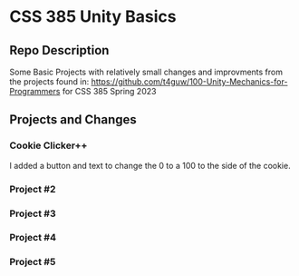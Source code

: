 # CSS 385 Unity Basics
## Repo Description
Some Basic Projects with relatively small changes and improvments from the projects found in: https://github.com/t4guw/100-Unity-Mechanics-for-Programmers for CSS 385 Spring 2023

## Projects and Changes
### Cookie Clicker++
I added a button and text to change the 0 to a 100 to the side of the cookie.

### Project #2

### Project #3

### Project #4

### Project #5
